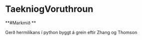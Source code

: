 # TaekniogVoruthroun

**#Markmið **





Gerð hermilíkans í python byggt á grein eftir Zhang og Thomson

